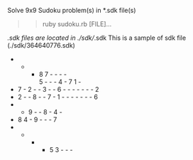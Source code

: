 Solve 9x9 Sudoku problem(s) in *.sdk file(s)                        
 >>ruby sudoku.rb [FILE]...                                      
    
 *.sdk files are located in ./sdk/*.sdk
 This is a sample of sdk file (./sdk/364640776.sdk)
 - - - 8 7 - - - -  
 5 - - - 4 - 7 1 -
 - 7 - 2 - - 3 - - 
 6 - - - - - - - 2
 - 2 - - 8 - - 7 - 
 1 - - - - - - - 6
 - - 9 - - 8 - 4 - 
 - 8 4 - 9 - - - 7
 - - - - 5 3 - - - 
  
